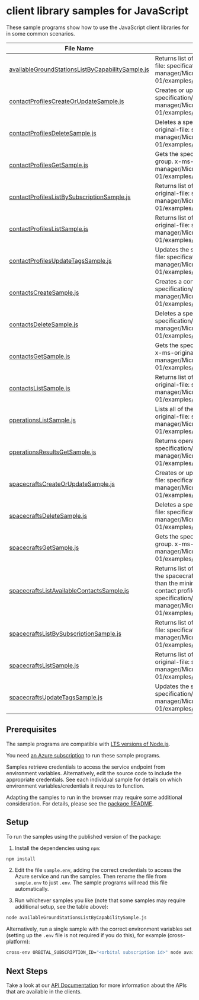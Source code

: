 # client library samples for JavaScript

These sample programs show how to use the JavaScript client libraries for in some common scenarios.

| **File Name**                                                                                     | **Description**                                                                                                                                                                                                                                                                                                                       |
| ------------------------------------------------------------------------------------------------- | ------------------------------------------------------------------------------------------------------------------------------------------------------------------------------------------------------------------------------------------------------------------------------------------------------------------------------------- |
| [availableGroundStationsListByCapabilitySample.js][availablegroundstationslistbycapabilitysample] | Returns list of available ground stations. x-ms-original-file: specification/orbital/resource-manager/Microsoft.Orbital/stable/2022-11-01/examples/AvailableGroundStationsByCapabilityList.json                                                                                                                                       |
| [contactProfilesCreateOrUpdateSample.js][contactprofilescreateorupdatesample]                     | Creates or updates a contact profile. x-ms-original-file: specification/orbital/resource-manager/Microsoft.Orbital/stable/2022-11-01/examples/ContactProfileCreate.json                                                                                                                                                               |
| [contactProfilesDeleteSample.js][contactprofilesdeletesample]                                     | Deletes a specified contact profile resource. x-ms-original-file: specification/orbital/resource-manager/Microsoft.Orbital/stable/2022-11-01/examples/ContactProfileDelete.json                                                                                                                                                       |
| [contactProfilesGetSample.js][contactprofilesgetsample]                                           | Gets the specified contact Profile in a specified resource group. x-ms-original-file: specification/orbital/resource-manager/Microsoft.Orbital/stable/2022-11-01/examples/ContactProfileGet.json                                                                                                                                      |
| [contactProfilesListBySubscriptionSample.js][contactprofileslistbysubscriptionsample]             | Returns list of contact profiles by Subscription. x-ms-original-file: specification/orbital/resource-manager/Microsoft.Orbital/stable/2022-11-01/examples/ContactProfilesBySubscriptionList.json                                                                                                                                      |
| [contactProfilesListSample.js][contactprofileslistsample]                                         | Returns list of contact profiles by Resource Group. x-ms-original-file: specification/orbital/resource-manager/Microsoft.Orbital/stable/2022-11-01/examples/ContactProfilesByResourceGroupList.json                                                                                                                                   |
| [contactProfilesUpdateTagsSample.js][contactprofilesupdatetagssample]                             | Updates the specified contact profile tags. x-ms-original-file: specification/orbital/resource-manager/Microsoft.Orbital/stable/2022-11-01/examples/ContactProfileUpdateTag.json                                                                                                                                                      |
| [contactsCreateSample.js][contactscreatesample]                                                   | Creates a contact. x-ms-original-file: specification/orbital/resource-manager/Microsoft.Orbital/stable/2022-11-01/examples/ContactCreate.json                                                                                                                                                                                         |
| [contactsDeleteSample.js][contactsdeletesample]                                                   | Deletes a specified contact. x-ms-original-file: specification/orbital/resource-manager/Microsoft.Orbital/stable/2022-11-01/examples/ContactDelete.json                                                                                                                                                                               |
| [contactsGetSample.js][contactsgetsample]                                                         | Gets the specified contact in a specified resource group. x-ms-original-file: specification/orbital/resource-manager/Microsoft.Orbital/stable/2022-11-01/examples/ContactGet.json                                                                                                                                                     |
| [contactsListSample.js][contactslistsample]                                                       | Returns list of contacts by spacecraftName. x-ms-original-file: specification/orbital/resource-manager/Microsoft.Orbital/stable/2022-11-01/examples/ContactsBySpacecraftNameList.json                                                                                                                                                 |
| [operationsListSample.js][operationslistsample]                                                   | Lists all of the available Orbital Rest API operations. x-ms-original-file: specification/orbital/resource-manager/Microsoft.Orbital/stable/2022-11-01/examples/OperationsList.json                                                                                                                                                   |
| [operationsResultsGetSample.js][operationsresultsgetsample]                                       | Returns operation results. x-ms-original-file: specification/orbital/resource-manager/Microsoft.Orbital/stable/2022-11-01/examples/OperationResultsGet.json                                                                                                                                                                           |
| [spacecraftsCreateOrUpdateSample.js][spacecraftscreateorupdatesample]                             | Creates or updates a spacecraft resource. x-ms-original-file: specification/orbital/resource-manager/Microsoft.Orbital/stable/2022-11-01/examples/SpacecraftCreate.json                                                                                                                                                               |
| [spacecraftsDeleteSample.js][spacecraftsdeletesample]                                             | Deletes a specified spacecraft resource. x-ms-original-file: specification/orbital/resource-manager/Microsoft.Orbital/stable/2022-11-01/examples/SpacecraftDelete.json                                                                                                                                                                |
| [spacecraftsGetSample.js][spacecraftsgetsample]                                                   | Gets the specified spacecraft in a specified resource group. x-ms-original-file: specification/orbital/resource-manager/Microsoft.Orbital/stable/2022-11-01/examples/SpacecraftGet.json                                                                                                                                               |
| [spacecraftsListAvailableContactsSample.js][spacecraftslistavailablecontactssample]               | Returns list of available contacts. A contact is available if the spacecraft is visible from the ground station for more than the minimum viable contact duration provided in the contact profile. x-ms-original-file: specification/orbital/resource-manager/Microsoft.Orbital/stable/2022-11-01/examples/AvailableContactsList.json |
| [spacecraftsListBySubscriptionSample.js][spacecraftslistbysubscriptionsample]                     | Returns list of spacecrafts by subscription. x-ms-original-file: specification/orbital/resource-manager/Microsoft.Orbital/stable/2022-11-01/examples/SpacecraftsBySubscriptionList.json                                                                                                                                               |
| [spacecraftsListSample.js][spacecraftslistsample]                                                 | Returns list of spacecrafts by resource group. x-ms-original-file: specification/orbital/resource-manager/Microsoft.Orbital/stable/2022-11-01/examples/SpacecraftsByResourceGroupList.json                                                                                                                                            |
| [spacecraftsUpdateTagsSample.js][spacecraftsupdatetagssample]                                     | Updates the specified spacecraft tags. x-ms-original-file: specification/orbital/resource-manager/Microsoft.Orbital/stable/2022-11-01/examples/SpacecraftUpdateTags.json                                                                                                                                                              |

## Prerequisites

The sample programs are compatible with [LTS versions of Node.js](https://github.com/nodejs/release#release-schedule).

You need [an Azure subscription][freesub] to run these sample programs.

Samples retrieve credentials to access the service endpoint from environment variables. Alternatively, edit the source code to include the appropriate credentials. See each individual sample for details on which environment variables/credentials it requires to function.

Adapting the samples to run in the browser may require some additional consideration. For details, please see the [package README][package].

## Setup

To run the samples using the published version of the package:

1. Install the dependencies using `npm`:

```bash
npm install
```

2. Edit the file `sample.env`, adding the correct credentials to access the Azure service and run the samples. Then rename the file from `sample.env` to just `.env`. The sample programs will read this file automatically.

3. Run whichever samples you like (note that some samples may require additional setup, see the table above):

```bash
node availableGroundStationsListByCapabilitySample.js
```

Alternatively, run a single sample with the correct environment variables set (setting up the `.env` file is not required if you do this), for example (cross-platform):

```bash
cross-env ORBITAL_SUBSCRIPTION_ID="<orbital subscription id>" node availableGroundStationsListByCapabilitySample.js
```

## Next Steps

Take a look at our [API Documentation][apiref] for more information about the APIs that are available in the clients.

[availablegroundstationslistbycapabilitysample]: https://github.com/Azure/azure-sdk-for-js/blob/main/sdk/orbital/arm-orbital/samples/v2/javascript/availableGroundStationsListByCapabilitySample.js
[contactprofilescreateorupdatesample]: https://github.com/Azure/azure-sdk-for-js/blob/main/sdk/orbital/arm-orbital/samples/v2/javascript/contactProfilesCreateOrUpdateSample.js
[contactprofilesdeletesample]: https://github.com/Azure/azure-sdk-for-js/blob/main/sdk/orbital/arm-orbital/samples/v2/javascript/contactProfilesDeleteSample.js
[contactprofilesgetsample]: https://github.com/Azure/azure-sdk-for-js/blob/main/sdk/orbital/arm-orbital/samples/v2/javascript/contactProfilesGetSample.js
[contactprofileslistbysubscriptionsample]: https://github.com/Azure/azure-sdk-for-js/blob/main/sdk/orbital/arm-orbital/samples/v2/javascript/contactProfilesListBySubscriptionSample.js
[contactprofileslistsample]: https://github.com/Azure/azure-sdk-for-js/blob/main/sdk/orbital/arm-orbital/samples/v2/javascript/contactProfilesListSample.js
[contactprofilesupdatetagssample]: https://github.com/Azure/azure-sdk-for-js/blob/main/sdk/orbital/arm-orbital/samples/v2/javascript/contactProfilesUpdateTagsSample.js
[contactscreatesample]: https://github.com/Azure/azure-sdk-for-js/blob/main/sdk/orbital/arm-orbital/samples/v2/javascript/contactsCreateSample.js
[contactsdeletesample]: https://github.com/Azure/azure-sdk-for-js/blob/main/sdk/orbital/arm-orbital/samples/v2/javascript/contactsDeleteSample.js
[contactsgetsample]: https://github.com/Azure/azure-sdk-for-js/blob/main/sdk/orbital/arm-orbital/samples/v2/javascript/contactsGetSample.js
[contactslistsample]: https://github.com/Azure/azure-sdk-for-js/blob/main/sdk/orbital/arm-orbital/samples/v2/javascript/contactsListSample.js
[operationslistsample]: https://github.com/Azure/azure-sdk-for-js/blob/main/sdk/orbital/arm-orbital/samples/v2/javascript/operationsListSample.js
[operationsresultsgetsample]: https://github.com/Azure/azure-sdk-for-js/blob/main/sdk/orbital/arm-orbital/samples/v2/javascript/operationsResultsGetSample.js
[spacecraftscreateorupdatesample]: https://github.com/Azure/azure-sdk-for-js/blob/main/sdk/orbital/arm-orbital/samples/v2/javascript/spacecraftsCreateOrUpdateSample.js
[spacecraftsdeletesample]: https://github.com/Azure/azure-sdk-for-js/blob/main/sdk/orbital/arm-orbital/samples/v2/javascript/spacecraftsDeleteSample.js
[spacecraftsgetsample]: https://github.com/Azure/azure-sdk-for-js/blob/main/sdk/orbital/arm-orbital/samples/v2/javascript/spacecraftsGetSample.js
[spacecraftslistavailablecontactssample]: https://github.com/Azure/azure-sdk-for-js/blob/main/sdk/orbital/arm-orbital/samples/v2/javascript/spacecraftsListAvailableContactsSample.js
[spacecraftslistbysubscriptionsample]: https://github.com/Azure/azure-sdk-for-js/blob/main/sdk/orbital/arm-orbital/samples/v2/javascript/spacecraftsListBySubscriptionSample.js
[spacecraftslistsample]: https://github.com/Azure/azure-sdk-for-js/blob/main/sdk/orbital/arm-orbital/samples/v2/javascript/spacecraftsListSample.js
[spacecraftsupdatetagssample]: https://github.com/Azure/azure-sdk-for-js/blob/main/sdk/orbital/arm-orbital/samples/v2/javascript/spacecraftsUpdateTagsSample.js
[apiref]: https://learn.microsoft.com/javascript/api/@azure/arm-orbital?view=azure-node-preview
[freesub]: https://azure.microsoft.com/free/
[package]: https://github.com/Azure/azure-sdk-for-js/tree/main/sdk/orbital/arm-orbital/README.md
